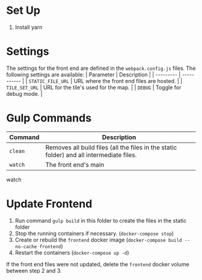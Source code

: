 # Set Up
1) Install yarn

# Settings
The settings for the front end are defined in the `webpack.config.js` files. The following settings are available:
| Parameter | Description  |
| --------- | -----------  |
| `STATIC_FILE_URL` | URL where the front end files are hosted. |
| `TILE_SET_URL` | URL for the tile's used for the map. |
| `DEBUG` |  Toggle for debug mode. |

# Gulp Commands
| Command | Description  |
| --------- | -----------  |
| `clean` | Removes all build files (all the files in the static folder) and all intermediate files.|
| `watch` | The front end's main 
watch

# Update Frontend
1. Run command `gulp build` in this folder to create the files in the static folder
2. Stop the running containers if necessary. (`docker-compose stop`)
3. Create or rebuild the `frontend` docker image (`docker-compose build --no-cache frontend`)
4. Restart the containers (`docker-compose up -d`)

If the front end files were not updated, delete the `frontend` docker volume between step 2 and 3.

